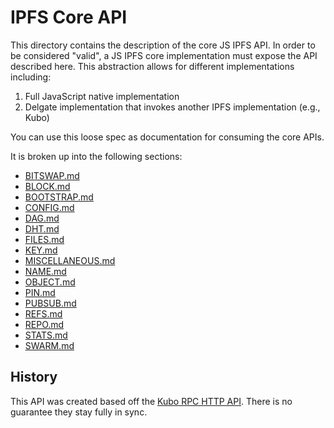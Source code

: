 # IPFS Core API

This directory contains the description of the core JS IPFS API. In order to be considered "valid", a JS IPFS core implementation must expose the API described here. 
This abstraction allows for different implementations including:
1. Full JavaScript native implementation
2. Delgate implementation that invokes another IPFS implementation (e.g., Kubo)

You can use this loose spec as documentation for consuming the core APIs.  

It is broken up into the following sections:

* [BITSWAP.md](BITSWAP.md)
* [BLOCK.md](BLOCK.md)
* [BOOTSTRAP.md](BOOTSTRAP.md)
* [CONFIG.md](CONFIG.md)
* [DAG.md](DAG.md)
* [DHT.md](DHT.md)
* [FILES.md](FILES.md)
* [KEY.md](KEY.md)
* [MISCELLANEOUS.md](MISCELLANEOUS.md)
* [NAME.md](NAME.md)
* [OBJECT.md](OBJECT.md)
* [PIN.md](PIN.md)
* [PUBSUB.md](PUBSUB.md)
* [REFS.md](REFS.md)
* [REPO.md](REPO.md)
* [STATS.md](STATS.md)
* [SWARM.md](SWARM.md)

## History
This API was created based off the [Kubo RPC HTTP API](https://docs.ipfs.io/reference/kubo/rpc/).  There is no guarantee they stay fully in sync.
